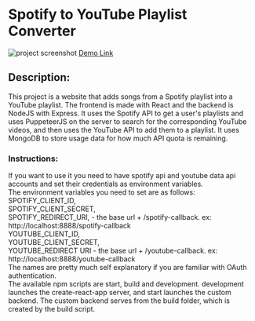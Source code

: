 # Spotify to YouTube Playlist Converter
![project screenshot](https://user-images.githubusercontent.com/48658337/125008966-7a434d00-e018-11eb-91a2-2d8c621cd96c.jpg)
[Demo Link](https://spotify-yt-react.vercel.app/)
## Description:
  This project is a website that adds songs from a Spotify playlist into a YouTube playlist. The frontend is made with React and the backend is NodeJS with Express. It uses the Spotify API to get a user's playlists and uses PuppeteerJS on the server to search for the corresponding YouTube videos, and then uses the YouTube API to add them to a playlist. It uses MongoDB to store usage data for how much API quota is remaining.
  
### Instructions:
If you want to use it you need to have spotify api and youtube data api accounts and set their credentials as environment variables. 
<br>The environment variables you need to set are as follows: 
<br>SPOTIFY_CLIENT_ID,
<br>SPOTIFY_CLIENT_SECRET,
<br>SPOTIFY_REDIRECT_URI, - the base url + /spotify-callback. ex: http://localhost:8888/spotify-callback
<br>YOUTUBE_CLIENT_ID,
<br>YOUTUBE_CLIENT_SECRET,
<br>YOUTUBE_REDIRECT URI - the base url + /youtube-callback. ex: http://localhost:8888/youtube-callback
<br>The names are pretty much self explanatory if you are familiar with OAuth authentication.
<br>The available npm scripts are start, build and development. development launches the create-react-app server, and start launches the custom backend. The custom backend serves from the build folder, which is created by the build script.
